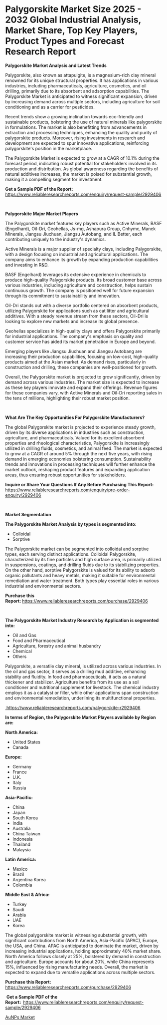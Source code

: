 <p><h1>Palygorskite Market Size 2025 - 2032 Global Industrial Analysis, Market Share, Top Key Players, Product Types and Forecast Research Report</h1></p><p><strong>Palygorskite Market Analysis and Latest Trends</strong></p>
<p><p>Palygorskite, also known as attapulgite, is a magnesium-rich clay mineral renowned for its unique structural properties. It has applications in various industries, including pharmaceuticals, agriculture, cosmetics, and oil drilling, primarily due to its absorbent and adsorption capabilities. The Palygorskite Market is anticipated to witness significant expansion, driven by increasing demand across multiple sectors, including agriculture for soil conditioning and as a carrier for pesticides. </p><p>Recent trends show a growing inclination towards eco-friendly and sustainable products, bolstering the use of natural minerals like palygorskite in formulations. The market is also benefitting from advancements in extraction and processing techniques, enhancing the quality and purity of palygorskite products. Moreover, rising investments in research and development are expected to spur innovative applications, reinforcing palygorskite's position in the marketplace. </p><p>The Palygorskite Market is expected to grow at a CAGR of 10.1% during the forecast period, indicating robust potential for stakeholders involved in its production and distribution. As global awareness regarding the benefits of natural additives increases, the market is poised for substantial growth, making it a compelling segment for investment.</p></p>
<p><strong>Get a Sample PDF of the Report:&nbsp;</strong> <a href="https://www.reliableresearchreports.com/enquiry/request-sample/2929406?utm_campaign=3190&utm_medium=2&utm_source=Github&utm_content=ia&utm_term=12032025&utm_id=palygorskite">https://www.reliableresearchreports.com/enquiry/request-sample/2929406</a></p>
<p>&nbsp;</p>
<p><strong>Palygorskite Major Market Players</strong></p>
<p><p>The Palygorskite market features key players such as Active Minerals, BASF (Engelhard), Oil-Dri, Geohellas, Js-mg, Ashapura Group, Cnhymc, Manek Minerals, Jiangsu Jiuchuan, Jiangsu Autobang, and IL Better, each contributing uniquely to the industry's dynamics.</p><p>Active Minerals is a major supplier of specialty clays, including Palygorskite, with a design focusing on industrial and agricultural applications. The company aims to enhance its growth by expanding production capabilities and investing in R&D.</p><p>BASF (Engelhard) leverages its extensive experience in chemicals to produce high-quality Palygorskite products. Its broad customer base across various industries, including agriculture and construction, helps sustain continuous growth. The company is positioned well for future expansion through its commitment to sustainability and innovation.</p><p>Oil-Dri stands out with a diverse portfolio centered on absorbent products, utilizing Palygorskite for applications such as cat litter and agricultural additives. With a steady revenue stream from these sectors, Oil-Dri is looking to explore new markets and increase its global presence.</p><p>Geohellas specializes in high-quality clays and offers Palygorskite primarily for industrial applications. The company's emphasis on quality and customer service has aided its market penetration in Europe and beyond.</p><p>Emerging players like Jiangsu Jiuchuan and Jiangsu Autobang are increasing their production capabilities, focusing on low-cost, high-quality products aimed at the Asian market. As demand rises, particularly in construction and drilling, these companies are well-positioned for growth.</p><p>Overall, the Palygorskite market is projected to grow significantly, driven by demand across various industries. The market size is expected to increase as these key players innovate and expand their offerings. Revenue figures for these companies vary, with Active Minerals and Oil-Dri reporting sales in the tens of millions, highlighting their robust market position.</p></p>
<p>&nbsp;</p>
<p><strong>What Are The Key Opportunities For Palygorskite Manufacturers?</strong></p>
<p><p>The global Palygorskite market is projected to experience steady growth, driven by its diverse applications in industries such as construction, agriculture, and pharmaceuticals. Valued for its excellent absorbent properties and rheological characteristics, Palygorskite is increasingly utilized in drilling fluids, cosmetics, and animal feed. The market is expected to grow at a CAGR of around 5% through the next five years, with rising demand in emerging economies bolstering consumption. Sustainability trends and innovations in processing techniques will further enhance the market outlook, reshaping product features and expanding application areas, thus ensuring robust opportunities for stakeholders.</p></p>
<p><strong>Inquire or Share Your Questions If Any Before Purchasing This Report:</strong> <a href="https://www.reliableresearchreports.com/enquiry/pre-order-enquiry/2929406?utm_campaign=3190&utm_medium=2&utm_source=Github&utm_content=ia&utm_term=12032025&utm_id=palygorskite">https://www.reliableresearchreports.com/enquiry/pre-order-enquiry/2929406</a></p>
<p>&nbsp;</p>
<p><strong>Market Segmentation</strong></p>
<p><strong>The Palygorskite Market Analysis by types is segmented into:</strong></p>
<p><ul><li>Colloidal</li><li>Sorptive</li></ul></p>
<p><p>The Palygorskite market can be segmented into colloidal and sorptive types, each serving distinct applications. Colloidal Palygorskite, characterized by its fine particles and high surface area, is primarily utilized in suspensions, coatings, and drilling fluids due to its stabilizing properties. On the other hand, sorptive Palygorskite is valued for its ability to adsorb organic pollutants and heavy metals, making it suitable for environmental remediation and water treatment. Both types play essential roles in various industrial and environmental sectors.</p></p>
<p><strong>Purchase this Report:&nbsp;</strong><a href="https://www.reliableresearchreports.com/purchase/2929406?utm_campaign=3190&utm_medium=2&utm_source=Github&utm_content=ia&utm_term=12032025&utm_id=palygorskite">https://www.reliableresearchreports.com/purchase/2929406</a></p>
<p>&nbsp;</p>
<p><strong>The Palygorskite Market Industry Research by Application is segmented into:</strong></p>
<p><ul><li>Oil and Gas</li><li>Food and Pharmaceutical</li><li>Agriculture, forestry and animal husbandry</li><li>Chemical</li><li>Others</li></ul></p>
<p><p>Palygorskite, a versatile clay mineral, is utilized across various industries. In the oil and gas sector, it serves as a drilling mud additive, enhancing stability and fluidity. In food and pharmaceuticals, it acts as a natural thickener and stabilizer. Agriculture benefits from its use as a soil conditioner and nutritional supplement for livestock. The chemical industry employs it as a catalyst or filler, while other applications span construction and environmental remediation, underlining its multifunctional properties.</p></p>
<p><a href="https://www.reliableresearchreports.com/palygorskite-r2929406?utm_campaign=3190&utm_medium=2&utm_source=Github&utm_content=ia&utm_term=12032025&utm_id=palygorskite">&nbsp;https://www.reliableresearchreports.com/palygorskite-r2929406</a></p>
<p><strong>In terms of Region, the Palygorskite Market Players available by Region are:</strong></p>
<p>
    <p> <strong> North America: </strong>
        <ul>
            <li>United States</li>
            <li>Canada</li>
        </ul>
        </p> 
    <p> <strong> Europe: </strong>
        <ul>
            <li>Germany</li>
            <li>France</li>
            <li>U.K.</li>
            <li>Italy</li>
            <li>Russia</li>
        </ul>
        </p> 
    <p> <strong> Asia-Pacific: </strong>
        <ul>
            <li>China</li>
            <li>Japan</li>
            <li>South Korea</li>
            <li>India</li>
            <li>Australia</li>
            <li>China Taiwan</li>
            <li>Indonesia</li>
            <li>Thailand</li>
            <li>Malaysia</li>
        </ul>
        </p> 
    <p> <strong> Latin America: </strong>
        <ul>
            <li>Mexico</li>
            <li>Brazil</li>
            <li>Argentina Korea</li>
            <li>Colombia</li>
        </ul>
        </p> 
    <p> <strong> Middle East & Africa: </strong>
        <ul>
            <li>Turkey</li>
            <li>Saudi</li>
            <li>Arabia</li>
            <li>UAE</li>
            <li>Korea</li>
        </ul>
    </p>
    </p>
<p><p>The global palygorskite market is witnessing substantial growth, with significant contributions from North America, Asia-Pacific (APAC), Europe, the USA, and China. APAC is anticipated to dominate the market, driven by increasing industrial applications, holding approximately 40% market share. North America follows closely at 25%, bolstered by demand in construction and agriculture. Europe accounts for about 20%, while China represents 15%, influenced by rising manufacturing needs. Overall, the market is expected to expand due to versatile applications across multiple sectors.</p></p>
<p><strong>Purchase this Report: </strong><a href="https://www.reliableresearchreports.com/purchase/2929406?utm_campaign=3190&utm_medium=2&utm_source=Github&utm_content=ia&utm_term=12032025&utm_id=palygorskite">https://www.reliableresearchreports.com/purchase/2929406</a></p>
<p>&nbsp;<strong>Get a Sample PDF of the Report:&nbsp;&nbsp;</strong><a href="https://www.reliableresearchreports.com/enquiry/request-sample/2929406?utm_campaign=3190&utm_medium=2&utm_source=Github&utm_content=ia&utm_term=12032025&utm_id=palygorskite">https://www.reliableresearchreports.com/enquiry/request-sample/2929406</a></p>
<p><strong></strong></p>
<p><p><a href="https://github.com/shewlisapsai/Market-Research-Report-List-1/blob/main/aunps-market.md?utm_campaign=3190&utm_medium=2&utm_source=Github&utm_content=ia&utm_term=12032025&utm_id=palygorskite">AuNPs Market</a></p></p>
